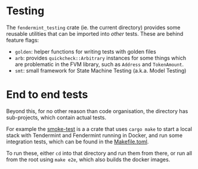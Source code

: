 # Testing

The `fendermint_testing` crate (ie. the current directory) provides some reusable utilities that can be imported into _other_ tests. These are behind feature flags:

* `golden`: helper functions for writing tests with golden files
* `arb`: provides `quickcheck::Arbitrary` instances for some things which are problematic in the FVM library, such as `Address` and `TokenAmount`.
* `smt`: small framework for State Machine Testing (a.k.a. Model Testing)


# End to end tests

Beyond this, for no other reason than code organisation, the directory has sub-projects, which contain actual tests.

For example the [smoke-test](./smoke-test/) is a a crate that uses `cargo make` to start a local stack with Tendermint and Fendermint running in Docker, and run some integration tests, which can be found in the [Makefile.toml](./smoke-test/Makefile.toml).

To run these, either `cd` into that directory and run them from there, or run all from the root using `make e2e`, which also builds the docker images.
